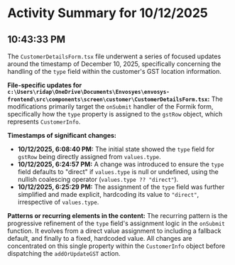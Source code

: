 # Activity Summary for 10/12/2025

## 10:43:33 PM
The `CustomerDetailsForm.tsx` file underwent a series of focused updates around the timestamp of December 10, 2025, specifically concerning the handling of the `type` field within the customer's GST location information.

**File-specific updates for `c:\Users\ridap\OneDrive\Documents\Envosyes\envosys-frontend\src\components\screen\customer\CustomerDetailsForm.tsx`:**
The modifications primarily target the `onSubmit` handler of the Formik form, specifically how the `type` property is assigned to the `gstRow` object, which represents `CustomerInfo`.

**Timestamps of significant changes:**
*   **10/12/2025, 6:08:40 PM:** The initial state showed the `type` field for `gstRow` being directly assigned from `values.type`.
*   **10/12/2025, 6:24:57 PM:** A change was introduced to ensure the `type` field defaults to "direct" if `values.type` is null or undefined, using the nullish coalescing operator (`values.type ?? "direct"`).
*   **10/12/2025, 6:25:29 PM:** The assignment of the `type` field was further simplified and made explicit, hardcoding its value to `"direct"`, irrespective of `values.type`.

**Patterns or recurring elements in the content:**
The recurring pattern is the progressive refinement of the `type` field's assignment logic in the `onSubmit` function. It evolves from a direct value assignment to including a fallback default, and finally to a fixed, hardcoded value. All changes are concentrated on this single property within the `CustomerInfo` object before dispatching the `addOrUpdateGST` action.